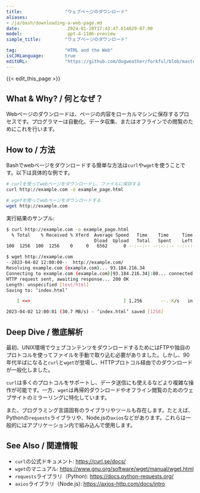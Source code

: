 ```yaml
---
title:                "ウェブページのダウンロード"
aliases:
- /ja/bash/downloading-a-web-page.md
date:                  2024-01-20T17:43:47.614029-07:00
model:                 gpt-4-1106-preview
simple_title:         "ウェブページのダウンロード"

tag:                  "HTML and the Web"
isCJKLanguage:        true
editURL:              "https://github.com/dogweather/forkful/blob/master/content/ja/bash/downloading-a-web-page.md"
---
```


{{< edit_this_page >}}

## What & Why? / 何となぜ？

Webページのダウンロードは、ページの内容をローカルマシンに保存するプロセスです。プログラマーは自動化、データ収集、またはオフラインでの閲覧のためにこれを行います。

## How to / 方法

Bashでwebページをダウンロードする簡単な方法は`curl`や`wget`を使うことです。以下は具体的な例です。

```Bash
# curlを使ってwebページをダウンロードし、ファイルに保存する
curl http://example.com -o example_page.html

# wgetを使ってwebページをダウンロードする
wget http://example.com
```

実行結果のサンプル:

```Bash
$ curl http://example.com -o example_page.html
  % Total    % Received % Xferd  Average Speed   Time    Time     Time  Current
                                 Dload  Upload   Total   Spent    Left  Speed
100  1256  100  1256    0     0   6562      0 --:--:-- --:--:-- --:--:--  6579

$ wget http://example.com
--2023-04-02 12:00:00--  http://example.com/
Resolving example.com (example.com)... 93.184.216.34
Connecting to example.com (example.com)|93.184.216.34|:80... connected.
HTTP request sent, awaiting response... 200 OK
Length: unspecified [text/html]
Saving to: ‘index.html’

    [ <=>                                   ] 1,256       --.-K/s   in 0s      

2023-04-02 12:00:01 (30.7 MB/s) - ‘index.html’ saved [1256]
```

## Deep Dive / 徹底解析

最初、UNIX環境でウェブコンテンツをダウンロードするためにはFTPや独自のプロトコルを使ってファイルを手動で取り込む必要がありました。しかし、90年代半ばになると`curl`と`wget`が登場し、HTTPプロトコル経由でのダウンロードが一般化しました。

`curl`は多くのプロトコルをサポートし、データ送信にも使えるなどより複雑な操作が可能です。一方、`wget`は再帰的ダウンロードやオフライン閲覧のためのウェブサイトのミラーリングに特化しています。

また、プログラミング言語固有のライブラリやツールも存在します。たとえば、Pythonの`requests`ライブラリや、Node.jsの`axios`などがあります。これらは一般的にはアプリケーション内で組み込んで使用します。

## See Also / 関連情報

- `curl`の公式ドキュメント: https://curl.se/docs/
- `wget`のマニュアル: https://www.gnu.org/software/wget/manual/wget.html
- `requests`ライブラリ（Python): https://docs.python-requests.org/
- `axios`ライブラリ（Node.js): https://axios-http.com/docs/intro
